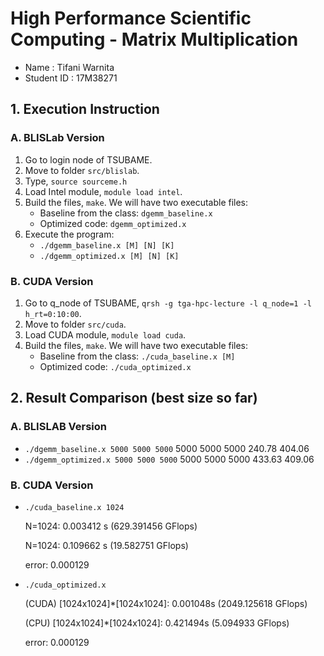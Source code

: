 # High Performance Scientific Computing - Matrix Multiplication

- Name        : Tifani Warnita
- Student ID  : 17M38271

## 1. Execution Instruction
### A. BLISLab Version
1. Go to login node of TSUBAME. 
2. Move to folder `src/blislab`.
3. Type, `source sourceme.h`
4. Load Intel module, `module load intel`.
5. Build the files, `make`. We will have two executable files:
    - Baseline from the class: `dgemm_baseline.x`
    - Optimized code: `dgemm_optimized.x`
6. Execute the program:
    - `./dgemm_baseline.x [M] [N] [K]`
    - `./dgemm_optimized.x [M] [N] [K]`

### B. CUDA Version
1. Go to q_node of TSUBAME, `qrsh -g tga-hpc-lecture -l q_node=1 -l h_rt=0:10:00`.
2. Move to folder `src/cuda`.
3. Load CUDA module, `module load cuda`.
4. Build the files, `make`. We will have two executable files:
    - Baseline from the class: `./cuda_baseline.x [M]`
    - Optimized code: `./cuda_optimized.x`
   
   
## 2. Result Comparison (best size so far) 
### A. BLISLAB Version
- `./dgemm_baseline.x 5000 5000 5000`
    5000	  5000	  5000	 240.78	 404.06
- `./dgemm_optimized.x 5000 5000 5000`
    5000	  5000	  5000	 433.63	 409.06

### B. CUDA Version
- `./cuda_baseline.x 1024`
 
  N=1024: 0.003412 s (629.391456 GFlops)
  
  N=1024: 0.109662 s (19.582751 GFlops)
  
  error: 0.000129
  
- `./cuda_optimized.x`
  
  (CUDA) [1024x1024]*[1024x1024]: 0.001048s (2049.125618 GFlops)
  
  (CPU) [1024x1024]*[1024x1024]: 0.421494s (5.094933 GFlops)
  
  error: 0.000129

